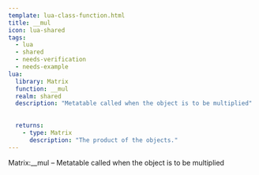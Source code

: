 ```yaml
---
template: lua-class-function.html
title: __mul
icon: lua-shared
tags:
  - lua
  - shared
  - needs-verification
  - needs-example
lua:
  library: Matrix
  function: __mul
  realm: shared
  description: "Metatable called when the object is to be multiplied"
  
  
  returns:
    - type: Matrix
      description: "The product of the objects."
---
```


<div class="lua__search__keywords">
Matrix:__mul &#x2013; Metatable called when the object is to be multiplied
</div>
